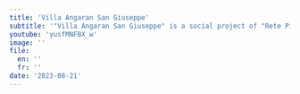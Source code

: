 ```yaml
---
title: 'Villa Angaran San Giuseppe'
subtitle: '"Villa Angaran San Giuseppe" is a social project of "Rete Pictor", a consortium of cooperatives'
youtube: 'yusfMNFBX_w'
image: ''
file:
  en: ''
  fr: ''
date: '2023-08-21'
---
```

